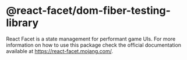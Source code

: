 # @react-facet/dom-fiber-testing-library

React Facet is a state management for performant game UIs. For more information on how to use this package check the official documentation available at https://react-facet.mojang.com/.
